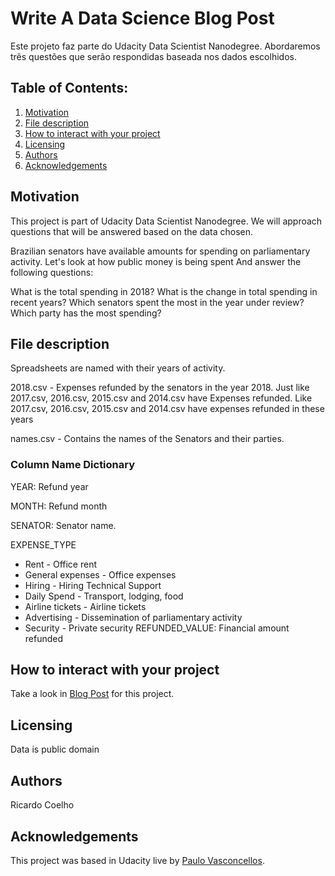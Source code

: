 # Write A Data Science Blog Post 
Este projeto faz parte do Udacity Data Scientist Nanodegree. Abordaremos três questões que serão respondidas baseada nos dados escolhidos.

## Table of Contents:

1. [Motivation](#motivation)
2. [File description](#file)
3. [How to interact with your project](#interact)
4. [Licensing](#licensing)
5. [Authors](author)
6. [Acknowledgements](#ack)


## Motivation <a name="motivation"></a>
This project is part of Udacity Data Scientist Nanodegree. We will approach questions that will be answered based on the data chosen.

Brazilian senators have available amounts for spending on parliamentary activity. Let's look at how public money is being spent And answer the following questions: 

What is the total spending in 2018? 
What is the change in total spending in recent years? 
Which senators spent the most in the year under review?
Which party has the most spending?


## File description <a name="file"></a>
Spreadsheets are named with their years of activity.

2018.csv - Expenses refunded by the senators in the year 2018. Just like 2017.csv, 2016.csv, 2015.csv and 2014.csv have Expenses refunded. Like 2017.csv, 2016.csv, 2015.csv and 2014.csv have expenses refunded in these years

names.csv - Contains the names of the Senators and their parties.

### Column Name Dictionary 
YEAR: Refund year

MONTH: Refund month

SENATOR: Senator name.

EXPENSE_TYPE

- Rent - Office rent
- General expenses - Office expenses
- Hiring - Hiring Technical Support
- Daily Spend - Transport, lodging, food
- Airline tickets - Airline tickets
- Advertising - Dissemination of parliamentary activity
- Security - Private security
REFUNDED_VALUE: Financial amount refunded


## How to interact with your project <a name="interact"></a>
Take a look in [Blog Post](https://medium.com/@ricardocoelho_12209/where-is-my-money-8f99425a2b19) for this project.

## Licensing <a name="licensing"></a>
Data is public domain

## Authors <a name="author"></a>
Ricardo Coelho

## Acknowledgements <a name="ack"></a>
This project was based in Udacity live by [Paulo Vasconcellos](https://github.com/paulozip/live_coding_udacity_ceaps).